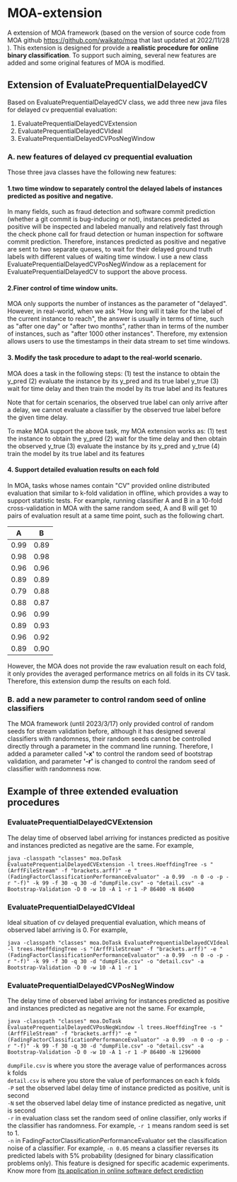# MOA-extension

A extension of MOA framework (based on the version of source code from MOA github https://github.com/waikato/moa that last updated at 2022/11/28 ). This extension is designed for provide a **realistic procedure for online binary classification**.  To support such aiming,  several new features are added and some original features of MOA is modified.

## Extension of EvaluatePrequentialDelayedCV
Based on EvaluatePrequentialDelayedCV class, we add three new java files for delayed cv prequential evaluation:    

1. EvaluatePrequentialDelayedCVExtension
2. EvaluatePrequentialDelayedCVIdeal
3. EvaluatePrequentialDelayedCVPosNegWindow
### A. new features of delayed cv prequential evaluation
Those three java classes have the following new features:
#### 1.two time window to separately control the delayed labels of instances predicted as positive and negative. 
In many fields, such as fraud detection and software commit prediction (whether a git commit is bug-inducing or not), instances predicted as positive will be inspected and labeled manually and relatively fast through the check phone call for fraud detection or human inspection for software commit prediction. Therefore, instances predicted as positive and negative are sent to two separate queues, to wait for their delayed ground truth labels with different values of waiting time window. I use a new class EvaluatePrequentialDelayedCVPosNegWindow as a replacement for EvaluatePrequentialDelayedCV to support the above process. 


#### 2.Finer control of time window units.
MOA only supports the number of instances as the parameter of "delayed". However, in real-world, when we ask "How long will it take for the label of the current instance to reach", the answer is usually in terms of time, such as "after one day" or "after two months", rather than in terms of the number of instances, such as "after 1000 other instances". Therefore, my extension allows users to use the timestamps in their data stream to set time windows.

 
 #### 3. Modify the task procedure to adapt to the real-world scenario. 
MOA does a task in the following steps:
(1) test the instance to obtain the y_pred 
(2) evaluate the instance by its y_pred and its true label y_true 
(3) wait for time delay and then train the model by its true label and its features

Note that for certain scenarios, the observed true label can only arrive after a delay, we cannot evaluate a classifier by the observed true label before the given time delay.

To make MOA support the above task, my MOA extension works as:
(1) test the instance to obtain the y_pred
(2) wait for the time delay and then obtain the observed y_true
(3) evaluate the instance by its y_pred and y_true
(4) train the model by its true label and its features
 
#### 4. Support detailed evaluation results on each fold  

In MOA, tasks whose names contain "CV" provided online distributed evaluation that similar to k-fold validation in offline, which provides a way to support statistic tests. For example, running classifier A and B in a 10-fold cross-validation in MOA with the same random seed, A and B will get 10 pairs of evaluation result at a same time point, such as the following chart.
 
|A| B |
|--|--|
|0.99 | 0.89|
|0.98 | 0.98|
|0.96 | 0.96|
|0.89 | 0.89|
|0.79 | 0.88|
|0.88 | 0.87|
|0.96 | 0.99|
|0.89 | 0.93|
|0.96 | 0.92|
|0.89 | 0.90|  


 However, the MOA does not provide the raw evaluation result on each fold, it only provides the averaged performance metrics on all folds in its CV task. Therefore, this extension dump the results on each fold.  


### B. add a new parameter to control random seed of online classifiers 
The MOA framework (until 2023/3/17) only provided control of random seeds for stream validation before, although it has designed several classifiers with randomness, their random seeds cannot be controlled directly through a parameter in the command line running. Therefore, I added a parameter called **'-x'** to control the random seed of bootstrap validation, and parameter **'-r'** is changed to control the random seed of classifier with randomness now.

## Example of three extended evaluation procedures
### EvaluatePrequentialDelayedCVExtension
The delay time of observed label arriving for instances predicted as positive and instances predicted as negative are the same. For example,

    java -classpath "classes" moa.DoTask EvaluatePrequentialDelayedCVExtension -l trees.HoeffdingTree -s "(ArffFileStream" -f "brackets.arff)" -e "(FadingFactorClassificationPerformanceEvaluator" -a 0.99  -n 0 -o -p -r "-f)" -k 99 -f 30 -q 30 -d "dumpFile.csv" -o "detail.csv" -a Bootstrap-Validation -D 0 -w 10 -A 1 -r 1 -P 86400 -N 86400

### EvaluatePrequentialDelayedCVIdeal
Ideal situation of cv delayed prequential evaluation, which means of observed label arriving is 0. For example,
 

    java -classpath "classes" moa.DoTask EvaluatePrequentialDelayedCVIdeal -l trees.HoeffdingTree -s "(ArffFileStream" -f "brackets.arff)" -e "(FadingFactorClassificationPerformanceEvaluator" -a 0.99  -n 0 -o -p -r "-f)" -k 99 -f 30 -q 30 -d "dumpFile.csv" -o "detail.csv" -a Bootstrap-Validation -D 0 -w 10 -A 1 -r 1

 
### EvaluatePrequentialDelayedCVPosNegWindow
The delay time of observed label arriving for instances predicted as positive and instances predicted as negative are not the same. For example,

    java -classpath "classes" moa.DoTask EvaluatePrequentialDelayedCVPosNegWindow -l trees.HoeffdingTree -s "(ArffFileStream" -f "brackets.arff)" -e "(FadingFactorClassificationPerformanceEvaluator" -a 0.99  -n 0 -o -p -r "-f)" -k 99 -f 30 -q 30 -d "dumpFile.csv" -o "detail.csv" -a Bootstrap-Validation -D 0 -w 10 -A 1 -r 1 -P 86400 -N 1296000


`dumpFile.csv` is where you store the average value of performances across k folds    
`detail.csv` is where you store the value of performances on each k folds    
`-P` set the observed label delay time of instance predicted as positive, unit is second  
`-N` set the observed label delay time of instance predicted as negative, unit is second  
`-r` in evaluation class set the random seed of online classifier, only works if the classifier has randomness. For example, `-r 1` means random seed is set to 1.  
`-n` in FadingFactorClassificationPerformanceEvaluator set the classification noise of a classifier. For example, `-n 0.05` means a classifier reverses its predicted labels with 5% probability (designed for binary classification problems only). This feature is designed for specific academic experiments. Know more from [its application in online software defect prediction](https://github.com/liu906/HITL-Online-Just-in-Time-Defect-Prediction)     
